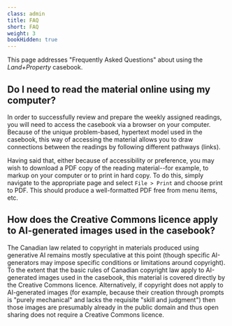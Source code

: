 ```yaml
---
class: admin
title: FAQ
short: FAQ
weight: 3
bookHidden: true
---
```


This page addresses "Frequently Asked Questions" about using the *Land+Property* casebook. 

## Do I need to read the material online using my computer?

In order to successfully review and prepare the weekly assigned readings, you will need to access the casebook via a browser on your computer. Because of the unique problem-based, hypertext model used in the casebook, this way of accessing the material allows you to draw connections between the readings by following different pathways (links). 

Having said that, either because of accessibility or preference, you may wish to download a PDF copy of the reading material--for example, to markup on your computer or to print in hard copy. To do this, simply navigate to the appropriate page and select ```File > Print``` and choose print to PDF. This should produce a well-formatted PDF free from menu items, etc. 

## How does the Creative Commons licence apply to AI-generated images used in the casebook?

The Canadian law related to copyright in materials produced using generative AI remains mostly speculative at this point (though specific AI-generators may impose specific conditions or limitations around copyright). To the extent that the basic rules of Canadian copyright law apply to AI-generated images used in the casebook, this material is covered directly by the Creative Commons licence. Alternatively, if copyright does not apply to AI-generated images (for example, because their creation through prompts is "purely mechanical" and lacks the requisite "skill and judgment") then those images are presumably already in the public domain and thus open sharing does not require a Creative Commons licence.  
